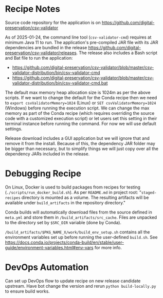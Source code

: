 # Recipe Notes

Source code repository for the application is on https://github.com/digital-preservation/csv-validator

As of 2025-01-24, the command line tool (`csv-validator-cmd`) requires at minimum Java 11 to run. The application's pre-compiled JAR file with its JAR dependencies are bundled in the release https://github.com/digital-preservation/csv-validator/releases. The release also includes a Bash script and Bat file to run the application:
* https://github.com/digital-preservation/csv-validator/blob/master/csv-validator-distribution/bin/csv-validator-cmd
* https://github.com/digital-preservation/csv-validator/blob/master/csv-validator-distribution/bin/csv-validator-cmd.bat

The default max memory heap allocation size is 1024m as per the above scripts. If we want to change the default for the Conda recipe then we need to `export csvValidatorMemory=1024` (Linux) or `SET csvValidatorMemory=1024` (Windows) before running the execution script. We can change the max memory as part of the Conda recipe (which requires overriding the source code with a customized execution script) or let users set this setting in their terminal instance before running the command. For now we will use default settings.

Release download includes a GUI application but we will ignore that and remove it from the install. Because of this, the dependency JAR folder may be bigger than necessary, but to simplify things we will just copy over all the dependency JARs included in the release.

# Debugging Recipe

On Linux, Docker is used to build packages from recipes for testing (`./scripts/run_docker_build.sh`). As per `README.md` in project root: "`staged-recipes` directory is mounted as a volume. The resulting artifacts will be available under `build_artifacts` in the repository directory."

Conda builds will automatically download files from the source defined in `meta.yml` and store them in `/build_artifacts/src_cache`. Files are unpacked to the directory set by `$SRC_DIR` variable (done by Conda).

`/build_artifacts/$PKG_NAME_X/work/build_env_setup.sh` contains all the environment variables set up before running the user-defined `build.sh`. See https://docs.conda.io/projects/conda-build/en/stable/user-guide/environment-variables.html#env-vars for more info.

# DevOps Automation

Can set up DevOps flow to update recipe on new release candidate upstream. Have bot change the version and rerun `python build-locally.py` to ensure build works.

